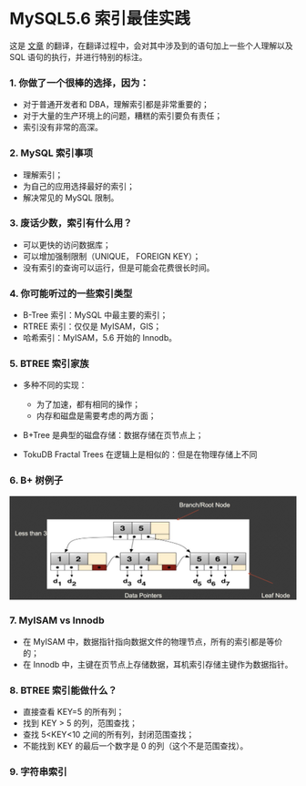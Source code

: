 # MySQL5.6 索引最佳实践

>
这是 [文章](https://www.percona.com/live/europe-amsterdam-2015/sites/default/files/slides/PLAM15-MySQL-Indexing-Best-Practices-for-MySQL-56.pdf) 的翻译，在翻译过程中，会对其中涉及到的语句加上一些个人理解以及 SQL 语句的执行，并进行特别的标注。

### 1. 你做了一个很棒的选择，因为：
* 对于普通开发者和 DBA，理解索引都是非常重要的；
* 对于大量的生产环境上的问题，糟糕的索引要负有责任；
* 索引没有非常的高深。

### 2. MySQL 索引事项
* 理解索引；
* 为自己的应用选择最好的索引；
* 解决常见的 MySQL 限制。

### 3. 废话少数，索引有什么用？
* 可以更快的访问数据库；
* 可以增加强制限制（UNIQUE， FOREIGN KEY）；
* 没有索引的查询可以运行，但是可能会花费很长时间。

### 4. 你可能听过的一些索引类型
* B-Tree 索引：MySQL 中最主要的索引；
* RTREE 索引：仅仅是 MyISAM，GIS；
* 哈希索引：MyISAM，5.6 开始的 Innodb。

### 5. BTREE 索引家族
* 多种不同的实现：
   - 为了加速，都有相同的操作；
   - 内存和磁盘是需要考虑的两方面；

* B+Tree 是典型的磁盘存储：数据存储在页节点上；
* TokuDB Fractal Trees 在逻辑上是相似的：但是在物理存储上不同

### 6. B+ 树例子
![图片](../static/btree_example.jpg)

### 7. MyISAM vs Innodb
* 在 MyISAM 中，数据指针指向数据文件的物理节点，所有的索引都是等价的；
* 在 Innodb 中，主键在页节点上存储数据，耳机索引存储主键作为数据指针。

### 8. BTREE 索引能做什么？
* 直接查看 KEY=5 的所有列；
* 找到 KEY > 5 的列，范围查找；
* 查找 5<KEY<10 之间的所有列，封闭范围查找；
* 不能找到 KEY 的最后一个数字是 0 的列（这个不是范围查找）。

### 9. 字符串索引


